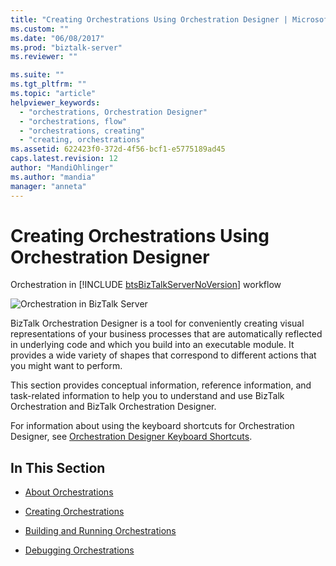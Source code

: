 ```yaml
---
title: "Creating Orchestrations Using Orchestration Designer | Microsoft Docs"
ms.custom: ""
ms.date: "06/08/2017"
ms.prod: "biztalk-server"
ms.reviewer: ""

ms.suite: ""
ms.tgt_pltfrm: ""
ms.topic: "article"
helpviewer_keywords: 
  - "orchestrations, Orchestration Designer"
  - "orchestrations, flow"
  - "orchestrations, creating"
  - "creating, orchestrations"
ms.assetid: 622423f0-372d-4f56-bcf1-e5775189ad45
caps.latest.revision: 12
author: "MandiOhlinger"
ms.author: "mandia"
manager: "anneta"
---
```

# Creating Orchestrations Using Orchestration Designer
Orchestration in [!INCLUDE [btsBizTalkServerNoVersion](../includes/btsbiztalkservernoversion-md.md)] workflow  
  
 ![Orchestration in BizTalk Server](../core/media/ebiz-dev-busprcsf.gif "ebiz_dev_busprcsf")  
  
 BizTalk Orchestration Designer is a tool for conveniently creating visual representations of your business processes that are automatically reflected in underlying code and which you build into an executable module. It provides a wide variety of shapes that correspond to different actions that you might want to perform.  
  
 This section provides conceptual information, reference information, and task-related information to help you to understand and use BizTalk Orchestration and BizTalk Orchestration Designer.  
  
 For information about using the keyboard shortcuts for Orchestration Designer, see [Orchestration Designer Keyboard Shortcuts](../core/orchestration-designer-keyboard-shortcuts.md).  
  
## In This Section  
  
-   [About Orchestrations](../core/about-orchestrations.md)  
  
-   [Creating Orchestrations](../core/creating-orchestrations.md)  
  
-   [Building and Running Orchestrations](../core/building-and-running-orchestrations.md)  
  
-   [Debugging Orchestrations](../core/debugging-orchestrations.md)